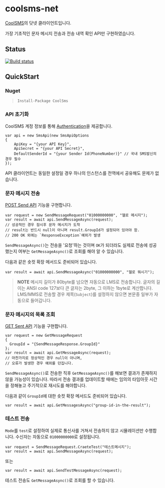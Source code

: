 # coolsms-net
[CoolSMS](http://www.coolsms.co.kr/SMS_API)의 닷넷 클라이언트입니다.

가장 기초적인 문자 메시지 전송과 전송 내역 확인 API만 구현하였습니다.

## Status

[![Build status](https://ci.appveyor.com/api/projects/status/s6gb0cl20td2pc8g/branch/master?svg=true)](https://ci.appveyor.com/project/gongdo/coolsms-net/branch/master)

## QuickStart

### Nuget
> `Install-Package CoolSms`

### API 초기화
CoolSMS 계정 정보를 통해 [Authentication](http://www.coolsms.co.kr/REST_API#Authentication)을 제공합니다.
```CSharp
var api = new SmsApi(new SmsApiOptions
{
    ApiKey = "{your API Key}",
    ApiSecret = "{your API Secret}",
    DefaultSenderId = "{your Sender Id(PhoneNumber)}" // 국내 SMS발신의 경우 필수
});
```
API 클라이언트는 동일한 설정일 경우 하나의 인스턴스를 전역에서 공유해도 문제가 없습니다.


### 문자 메시지 전송
[POST Send API](http://www.coolsms.co.kr/SMS_API#POSTsend) 기능을 구현합니다.
```CSharp
var request = new SendMessageRequest("01000000000", "헬로 메시지");
var result = await api.SendMessageAsync(request);
// 성공적인 경우 잠시후 문자 메시지가 도착
// result는 반드시 null이 아니며 result.GroupId가 설정되어 있어야 함.
// 200 OK 외에는 `ResponseException`예외가 발생
```
`SendMessageAsync()`는 전송을 '요청'하는 것이며 `OK`가 되더라도 실제로 전송에 성공했는지 여부는 `GetMessageAsync()`로 조회를 해야 알 수 있습니다.

다음과 같은 숏컷 확장 메서드도 준비되어 있습니다.
```
var result = await api.SendMessageAsync("01000000000", "헬로 뭐시기");
```

> **NOTE**
> 메시지 길이가 80byte를 넘으면 자동으로 LMS로 전송합니다.
> 글자의 길이는 ANSI code 127보다 큰 글자는 2byte, 그 이하는 1byte로 계산합니다.
> LMS/MMS로 전송할 경우 제목(`Subject`)를 설정하지 않으면 본문중 일부가 자동으로 들어갑니다.

### 문자 메시지의 목록 조회
[GET Sent API](http://www.coolsms.co.kr/SMS_API#GETsent) 기능을 구현합니다.
```CSharp
var request = new GetMessageRequest
{
  GroupId = "{SendMessageResponse.GroupId}"
};
var result = await api.GetMessageAsync(request);
// 마찬가지로 정상적인 경우 null이 아니며,
// 오류가 발생한 경우 예외를 던집니다.
```
`SendMessageAsync()`로 전송한 직후 `GetMessageAsync()`를 해보면 결과가 존재하지 않을 가능성이 있습니다.
따라서 전송 결과를 업데이트할 때에는 임의의 타임아웃 시간을 정해놓고 주기적으로 재시도를 해야합니다.

다음과 같이 `GroupId`에 대한 숏컷 확장 메서드도 준비되어 있습니다.
```
var result = await api.GetMessagesAsync("group-id-in-the-result");
```

### 테스트 전송
`Mode`를 `test`로 설정하여 실제로 통신사를 거쳐서 전송하지 않고 시뮬레이션만 수행합니다. 수신자는 자동으로 `01000000000`로 설정됩니다.
```CSharp
var request = SendMessageRequest.CraeteTest("테스트메시지");
var result = await api.SendMessageAsync(request);
```
또는
```
var result = await api.SendTestMessageAsync(request);
```
테스트 전송도 `GetMessageAsync()`로 조회를 할 수 있습니다.

